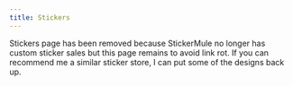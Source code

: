 ```yaml
---
title: Stickers
---
```


Stickers page has been removed because StickerMule no longer has custom sticker
sales but this page remains to avoid link rot. If you can recommend me a
similar sticker store, I can put some of the designs back up.
